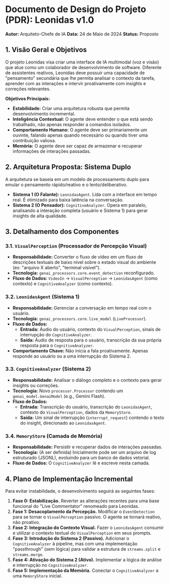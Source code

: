 # Documento de Design do Projeto (PDR): Leonidas v1.0

**Autor:** Arquiteto-Chefe de IA
**Data:** 24 de Maio de 2024
**Status:** Proposto

## 1. Visão Geral e Objetivos

O projeto Leonidas visa criar uma interface de IA multimodal (voz e visão) que atue como um colaborador de desenvolvimento de software. Diferente de assistentes reativos, Leonidas deve possuir uma capacidade de "pensamento" secundária que lhe permita analisar o contexto da tarefa, aprender com as interações e intervir proativamente com insights e correções relevantes.

**Objetivos Principais:**
- **Estabilidade:** Criar uma arquitetura robusta que permita desenvolvimento incremental.
- **Inteligência Contextual:** O agente deve entender o que está sendo trabalhado, não apenas responder a comandos isolados.
- **Comportamento Humano:** O agente deve ser primariamente um ouvinte, falando apenas quando necessário ou quando tiver uma contribuição valiosa.
- **Memória:** O agente deve ser capaz de armazenar e recuperar informações de interações passadas.

## 2. Arquitetura Proposta: Sistema Duplo

A arquitetura se baseia em um modelo de processamento duplo para emular o pensamento rápido/reativo e o lento/deliberativo.

- **Sistema 1 (O Falante):** `LeonidasAgent`. Lida com a interface em tempo real. É otimizado para baixa latência na conversação.
- **Sistema 2 (O Pensador):** `CognitiveAnalyzer`. Opera em paralelo, analisando a interação completa (usuário e Sistema 1) para gerar insights de alta qualidade.

## 3. Detalhamento dos Componentes

### 3.1. `VisualPerception` (Processador de Percepção Visual)
- **Responsabilidade:** Converter o fluxo de vídeo em um fluxo de descrições textuais de baixo nível sobre o estado visual do ambiente (ex: "arquivo X aberto", "terminal visível").
- **Tecnologia:** `genai_processors.core.event_detection` reconfigurado.
- **Fluxo de Dados:** `VideoIn` -> `VisualPerception` -> `LeonidasAgent` (como contexto) e `CognitiveAnalyzer` (como contexto).

### 3.2. `LeonidasAgent` (Sistema 1)
- **Responsabilidade:** Gerenciar a conversação em tempo real com o usuário.
- **Tecnologia:** `genai_processors.core.live_model` (`LiveProcessor`).
- **Fluxo de Dados:**
    - **Entrada:** Áudio do usuário, contexto do `VisualPerception`, sinais de interrupção do `CognitiveAnalyzer`.
    - **Saída:** Áudio de resposta para o usuário, transcrição da sua própria resposta para o `CognitiveAnalyzer`.
- **Comportamento Chave:** Não inicia a fala proativamente. Apenas responde ao usuário ou a uma interrupção do Sistema 2.

### 3.3. `CognitiveAnalyzer` (Sistema 2)
- **Responsabilidade:** Analisar o diálogo completo e o contexto para gerar insights ou correções.
- **Tecnologia:** Novo `processor.Processor` contendo um `genai_model.GenaiModel` (e.g., Gemini Flash).
- **Fluxo de Dados:**
    - **Entrada:** Transcrição do usuário, transcrição do `LeonidasAgent`, contexto do `VisualPerception`, dados da `MemoryStore`.
    - **Saída:** Um sinal de interrupção (`interrupt_request`) contendo o texto do insight, direcionado ao `LeonidasAgent`.

### 3.4. `MemoryStore` (Camada de Memória)
- **Responsabilidade:** Persistir e recuperar dados de interações passadas.
- **Tecnologia:** (A ser definida) Inicialmente pode ser um arquivo de log estruturado (JSONL), evoluindo para um banco de dados vetorial.
- **Fluxo de Dados:** O `CognitiveAnalyzer` lê e escreve nesta camada.

## 4. Plano de Implementação Incremental

Para evitar instabilidade, o desenvolvimento seguirá as seguintes fases:

1.  **Fase 0: Estabilização.** Reverter as alterações recentes para uma base funcional do "Live Commentator" renomeado para Leonidas.
2.  **Fase 1: Desacoplamento da Percepção.** Modificar o `EventDetection` para se tornar o `VisualPerception` passivo. O agente se tornará reativo, não proativo.
3.  **Fase 2: Integração do Contexto Visual.** Fazer o `LeonidasAgent` consumir e utilizar o contexto textual do `VisualPerception` em seus prompts.
4.  **Fase 3: Introdução do Sistema 2 (Passivo).** Adicionar o `CognitiveAnalyzer` à pipeline, mas com uma implementação "passthrough" (sem lógica) para validar a estrutura de `streams.split` e `streams.merge`.
5.  **Fase 4: Ativação do Sistema 2 (Ativo).** Implementar a lógica de análise e interrupção no `CognitiveAnalyzer`.
6.  **Fase 5: Implementação da Memória.** Conectar o `CognitiveAnalyzer` a uma `MemoryStore` inicial.

